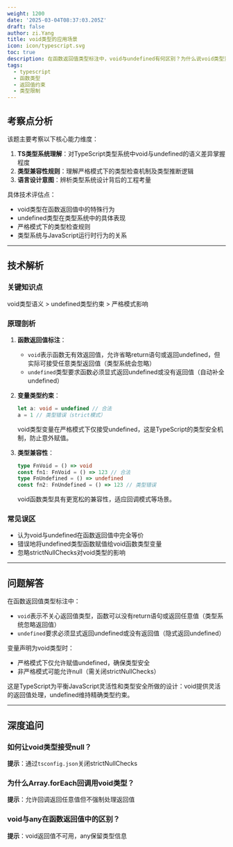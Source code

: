 ```yaml
---
weight: 1200
date: '2025-03-04T08:37:03.205Z'
draft: false
author: zi.Yang
title: void类型的应用场景
icon: icon/typescript.svg
toc: true
description: 在函数返回值类型标注中，void与undefined有何区别？为什么说void类型变量只能赋予undefined（严格模式除外）？
tags:
  - typescript
  - 函数类型
  - 返回值约束
  - 类型限制
---
```


## 考察点分析

该题主要考察以下核心能力维度：
1. **TS类型系统理解**：对TypeScript类型系统中void与undefined的语义差异掌握程度
2. **类型兼容性规则**：理解严格模式下的类型检查机制及类型推断逻辑
3. **语言设计意图**：辨析类型系统设计背后的工程考量

具体技术评估点：
- void类型在函数返回值中的特殊行为
- undefined类型在类型系统中的具体表现
 - 严格模式下的类型检查规则
- 类型系统与JavaScript运行时行为的关系

---

## 技术解析

### 关键知识点
void类型语义 > undefined类型约束 > 严格模式影响

### 原理剖析
1. **函数返回值标注**：
   - `void`表示函数无有效返回值，允许省略return语句或返回undefined，但实际可接受任意类型返回值（类型系统会忽略）
   - `undefined`类型要求函数必须显式返回undefined或没有返回值（自动补全undefined）

2. **变量类型约束**：
   ```typescript
   let a: void = undefined // 合法
   a = 1 // 类型错误（strict模式）
   ```
   void类型变量在严格模式下仅接受undefined，这是TypeScript的类型安全机制，防止意外赋值。

3. **类型兼容性**：
   ```typescript
   type FnVoid = () => void
   const fn1: FnVoid = () => 123 // 合法
   type FnUndefined = () => undefined
   const fn2: FnUndefined = () => 123 // 类型错误
   ```
   void函数类型具有更宽松的兼容性，适应回调模式等场景。

### 常见误区
- 认为void与undefined在函数返回值中完全等价
- 错误地将undefined类型函数赋值给void函数类型变量
- 忽略strictNullChecks对void类型的影响

---

## 问题解答

在函数返回值类型标注中：
- `void`表示不关心返回值类型，函数可以没有return语句或返回任意值（类型系统忽略返回值）
- `undefined`要求必须显式返回undefined或没有返回值（隐式返回undefined）

变量声明为void类型时：
- 严格模式下仅允许赋值undefined，确保类型安全
- 非严格模式可能允许null（需关闭strictNullChecks）

这是TypeScript为平衡JavaScript灵活性和类型安全所做的设计：void提供灵活的返回值处理，undefined维持精确类型约束。

---

## 深度追问

### 如何让void类型接受null？
**提示**：通过`tsconfig.json`关闭strictNullChecks

### 为什么Array.forEach回调用void类型？
**提示**：允许回调返回任意值但不强制处理返回值

### void与any在函数返回值中的区别？
**提示**：void返回值不可用，any保留类型信息